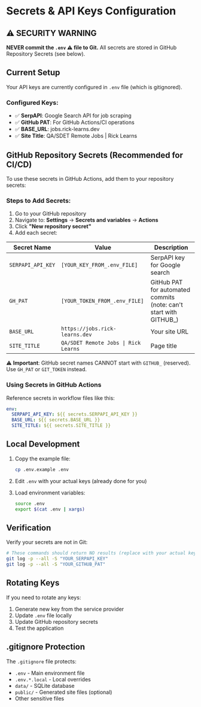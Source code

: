 # Secrets & API Keys Configuration

## ⚠️ SECURITY WARNING
**NEVER commit the `.env` ⚠️ file to Git.** All secrets are stored in GitHub Repository Secrets (see below).

## Current Setup

Your API keys are currently configured in `.env` file (which is gitignored).

### Configured Keys:
- ✅ **SerpAPI**: Google Search API for job scraping
- ✅ **GitHub PAT**: For GitHub Actions/CI operations
- ✅ **BASE_URL**: jobs.rick-learns.dev
- ✅ **Site Title**: QA/SDET Remote Jobs | Rick Learns

## GitHub Repository Secrets (Recommended for CI/CD)

To use these secrets in GitHub Actions, add them to your repository secrets:

### Steps to Add Secrets:

1. Go to your GitHub repository
2. Navigate to: **Settings** → **Secrets and variables** → **Actions**
3. Click **"New repository secret"**
4. Add each secret:

| Secret Name | Value | Description |
|------------|-------|-------------|
| `SERPAPI_API_KEY` | `[YOUR_KEY_FROM_.env_FILE]` | SerpAPI key for Google search |
| `GH_PAT` | `[YOUR_TOKEN_FROM_.env_FILE]` | GitHub PAT for automated commits (note: can't start with GITHUB_) |
| `BASE_URL` | `https://jobs.rick-learns.dev` | Your site URL |
| `SITE_TITLE` | `QA/SDET Remote Jobs \| Rick Learns` | Page title |

⚠️ **Important**: GitHub secret names CANNOT start with `GITHUB_` (reserved). Use `GH_PAT` or `GIT_TOKEN` instead.

### Using Secrets in GitHub Actions

Reference secrets in workflow files like this:

```yaml
env:
  SERPAPI_API_KEY: ${{ secrets.SERPAPI_API_KEY }}
  BASE_URL: ${{ secrets.BASE_URL }}
  SITE_TITLE: ${{ secrets.SITE_TITLE }}
```

## Local Development

1. Copy the example file:
   ```bash
   cp .env.example .env
   ```

2. Edit `.env` with your actual keys (already done for you)

3. Load environment variables:
   ```bash
   source .env
   export $(cat .env | xargs)
   ```

## Verification

Verify your secrets are not in Git:
```bash
# These commands should return NO results (replace with your actual keys)
git log -p --all -S "YOUR_SERPAPI_KEY"
git log -p --all -S "YOUR_GITHUB_PAT"
```

## Rotating Keys

If you need to rotate any keys:
1. Generate new key from the service provider
2. Update `.env` file locally
3. Update GitHub repository secrets
4. Test the application

## .gitignore Protection

The `.gitignore` file protects:
- `.env` - Main environment file
- `.env.*.local` - Local overrides
- `data/` - SQLite database
- `public/` - Generated site files (optional)
- Other sensitive files

